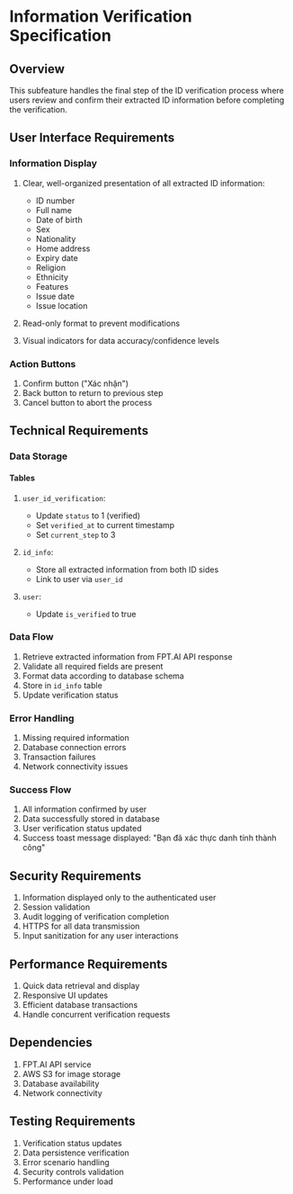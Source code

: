 # Information Verification Specification

## Overview

This subfeature handles the final step of the ID verification process where users review and confirm their extracted ID information before completing the verification.

## User Interface Requirements

### Information Display

1. Clear, well-organized presentation of all extracted ID information:

    - ID number
    - Full name
    - Date of birth
    - Sex
    - Nationality
    - Home address
    - Expiry date
    - Religion
    - Ethnicity
    - Features
    - Issue date
    - Issue location

2. Read-only format to prevent modifications
3. Visual indicators for data accuracy/confidence levels

### Action Buttons

1. Confirm button ("Xác nhận")
2. Back button to return to previous step
3. Cancel button to abort the process

## Technical Requirements

### Data Storage

#### Tables

1. `user_id_verification`:

    - Update `status` to 1 (verified)
    - Set `verified_at` to current timestamp
    - Set `current_step` to 3

2. `id_info`:

    - Store all extracted information from both ID sides
    - Link to user via `user_id`

3. `user`:
    - Update `is_verified` to true

### Data Flow

1. Retrieve extracted information from FPT.AI API response
2. Validate all required fields are present
3. Format data according to database schema
4. Store in `id_info` table
5. Update verification status

### Error Handling

1. Missing required information
2. Database connection errors
3. Transaction failures
4. Network connectivity issues

### Success Flow

1. All information confirmed by user
2. Data successfully stored in database
3. User verification status updated
4. Success toast message displayed: "Bạn đã xác thực danh tính thành công"

## Security Requirements

1. Information displayed only to the authenticated user
2. Session validation
3. Audit logging of verification completion
4. HTTPS for all data transmission
5. Input sanitization for any user interactions

## Performance Requirements

1. Quick data retrieval and display
2. Responsive UI updates
3. Efficient database transactions
4. Handle concurrent verification requests

## Dependencies

1. FPT.AI API service
2. AWS S3 for image storage
3. Database availability
4. Network connectivity

## Testing Requirements

1. Verification status updates
2. Data persistence verification
3. Error scenario handling
4. Security controls validation
5. Performance under load
